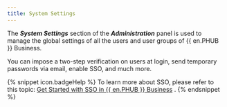 ```yaml
---
title: System Settings
---
```

The ***System Settings*** section of the ***Administration*** panel is used to manage the global settings of all the users and user groups of {{ en.PHUB }} Business.  

You can impose a two-step verification on users at login, send temporary passwords via email, enable SSO, and much more.  

{% snippet icon.badgeHelp %} 
To learn more about SSO, please refer to this topic: [Get Started with SSO in {{ en.PHUB }} Business](/hub/getting-started/get-started-sso-hub-business/) . 
{% endsnippet %}
